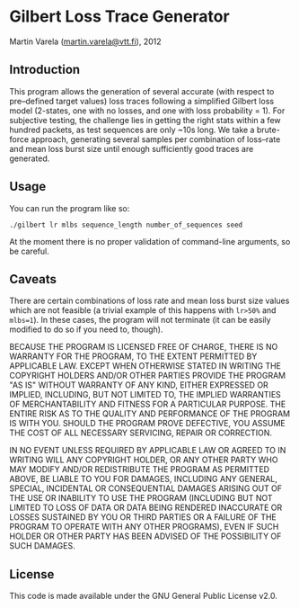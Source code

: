 # Gilbert Loss Trace Generator

Martin Varela (martin.varela@vtt.fi), 2012

## Introduction 

 This program allows the generation of several accurate (with respect to
pre–defined target values) loss traces following a simplified Gilbert loss model
(2-states, one with no losses, and one with loss probability = 1). For
subjective testing, the challenge lies in getting the right stats within a few
hundred packets, as test sequences are only ~10s long. We take a
brute-force approach, generating several samples per combination of loss–rate
and mean loss burst size until enough sufficiently good traces are generated.

## Usage

You can run the program like so:

`./gilbert lr mlbs sequence_length number_of_sequences seed`

At the moment there is no proper validation of command-line arguments, so be
careful.

## Caveats

There are certain combinations of loss rate and mean loss burst size values
which are not feasible (a trivial example of this happens with `lr>50%` and
`mlbs=1`). In these cases, the program will not terminate (it can be easily
modified to do so if you need to, though).


 BECAUSE THE PROGRAM IS LICENSED FREE OF CHARGE, THERE IS NO WARRANTY
FOR THE PROGRAM, TO THE EXTENT PERMITTED BY APPLICABLE LAW.  EXCEPT WHEN
OTHERWISE STATED IN WRITING THE COPYRIGHT HOLDERS AND/OR OTHER PARTIES
PROVIDE THE PROGRAM "AS IS" WITHOUT WARRANTY OF ANY KIND, EITHER EXPRESSED
OR IMPLIED, INCLUDING, BUT NOT LIMITED TO, THE IMPLIED WARRANTIES OF
MERCHANTABILITY AND FITNESS FOR A PARTICULAR PURPOSE.  THE ENTIRE RISK AS
TO THE QUALITY AND PERFORMANCE OF THE PROGRAM IS WITH YOU.  SHOULD THE
PROGRAM PROVE DEFECTIVE, YOU ASSUME THE COST OF ALL NECESSARY SERVICING,
REPAIR OR CORRECTION.

 IN NO EVENT UNLESS REQUIRED BY APPLICABLE LAW OR AGREED TO IN WRITING
WILL ANY COPYRIGHT HOLDER, OR ANY OTHER PARTY WHO MAY MODIFY AND/OR
REDISTRIBUTE THE PROGRAM AS PERMITTED ABOVE, BE LIABLE TO YOU FOR DAMAGES,
INCLUDING ANY GENERAL, SPECIAL, INCIDENTAL OR CONSEQUENTIAL DAMAGES ARISING
OUT OF THE USE OR INABILITY TO USE THE PROGRAM (INCLUDING BUT NOT LIMITED
TO LOSS OF DATA OR DATA BEING RENDERED INACCURATE OR LOSSES SUSTAINED BY
YOU OR THIRD PARTIES OR A FAILURE OF THE PROGRAM TO OPERATE WITH ANY OTHER
PROGRAMS), EVEN IF SUCH HOLDER OR OTHER PARTY HAS BEEN ADVISED OF THE
POSSIBILITY OF SUCH DAMAGES.


## License

This code is made available under the GNU General Public License v2.0.
